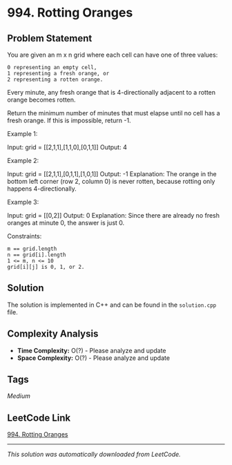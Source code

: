 # 994. Rotting Oranges

## Problem Statement

You are given an m x n grid where each cell can have one of three values:

	0 representing an empty cell,
	1 representing a fresh orange, or
	2 representing a rotten orange.

Every minute, any fresh orange that is 4-directionally adjacent to a rotten orange becomes rotten.

Return the minimum number of minutes that must elapse until no cell has a fresh orange. If this is impossible, return -1.

Example 1:

Input: grid = [[2,1,1],[1,1,0],[0,1,1]]
Output: 4

Example 2:

Input: grid = [[2,1,1],[0,1,1],[1,0,1]]
Output: -1
Explanation: The orange in the bottom left corner (row 2, column 0) is never rotten, because rotting only happens 4-directionally.

Example 3:

Input: grid = [[0,2]]
Output: 0
Explanation: Since there are already no fresh oranges at minute 0, the answer is just 0.

Constraints:

	m == grid.length
	n == grid[i].length
	1 <= m, n <= 10
	grid[i][j] is 0, 1, or 2.

## Solution

The solution is implemented in C++ and can be found in the `solution.cpp` file.

## Complexity Analysis

- **Time Complexity:** O(?) - Please analyze and update
- **Space Complexity:** O(?) - Please analyze and update

## Tags

*Medium*

## LeetCode Link

[994. Rotting Oranges](https://leetcode.com/problems/rotting-oranges/)

---

*This solution was automatically downloaded from LeetCode.*

